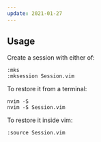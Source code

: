 ```yaml
---
update: 2021-01-27
---
```


## Usage

Create a session with either of:

```vim
:mks
:mksession Session.vim
```

To restore it from a terminal:

```shell
nvim -S
nvim -S Session.vim
```

To restore it inside vim:

```vim
:source Session.vim
```
